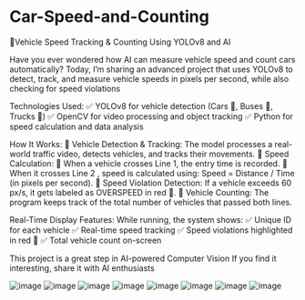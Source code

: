 # Car-Speed-and-Counting

🚗Vehicle Speed Tracking & Counting Using YOLOv8 and AI

Have you ever wondered how AI can measure vehicle speed and count cars automatically? Today, I’m sharing an advanced project that uses YOLOv8 to detect, track, and measure vehicle speeds in pixels per second, while also checking for speed violations

Technologies Used: ✅ YOLOv8 for vehicle detection (Cars 🚗, Buses 🚌, Trucks 🚛) ✅ OpenCV for video processing and object tracking ✅ Python for speed calculation and data analysis

How It Works: 🔹 Vehicle Detection & Tracking: The model processes a real-world traffic video, detects vehicles, and tracks their movements. 🔹 Speed Calculation: 📌 When a vehicle crosses Line 1, the entry time is recorded. 📌 When it crosses Line 2 , speed is calculated using: Speed = Distance / Time (in pixels per second). 🔹 Speed Violation Detection: If a vehicle exceeds 60 px/s, it gets labeled as OVERSPEED in red 🚨. 🔹 Vehicle Counting: The program keeps track of the total number of vehicles that passed both lines.

Real-Time Display Features: While running, the system shows: ✅ Unique ID for each vehicle ✅ Real-time speed tracking ✅ Speed violations highlighted in red 🚨 ✅ Total vehicle count on-screen

This project is a great step in AI-powered Computer Vision If you find it interesting, share it with AI enthusiasts

![image](https://github.com/user-attachments/assets/920ca168-5ec1-44eb-a2e5-2216d30482ba)
![image](https://github.com/user-attachments/assets/a47f125c-6a27-4969-aa19-daded55d26ff)
![image](https://github.com/user-attachments/assets/eaad3e0e-bab8-4177-8d85-5b2f07873fa9)
![image](https://github.com/user-attachments/assets/5bb2a467-49ba-4a67-86ae-4c19b0d194e9)
![image](https://github.com/user-attachments/assets/deb494cf-736f-4f97-a4a7-e44e1e24b742)
![image](https://github.com/user-attachments/assets/a31b0082-f99a-4aca-a466-9b040a1a7158)
![image](https://github.com/user-attachments/assets/ae807510-7658-43c8-9d96-5ba0cddbcd11)
![image](https://github.com/user-attachments/assets/666af67d-3213-4350-a9a7-e77a138dbf49)
